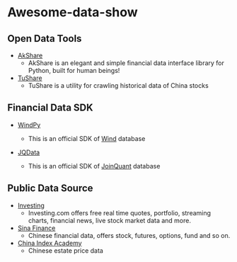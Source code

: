 # Awesome-data-show

## Open Data Tools

- [AkShare](https://github.com/jindaxiang/akshare)
  - AkShare is an elegant and simple financial data interface library for Python, built for human beings!
- [TuShare](https://github.com/waditu/tushare)
  - TuShare is a utility for crawling historical data of China stocks
  
## Financial Data SDK

- [WindPy](https://www.wind.com.cn/download.aspx)
  - This is an official SDK of [Wind](https://www.wind.com.cn/Default.aspx) database

- [JQData](https://github.com/JoinQuant/jqdatasdk)
  - This is an official SDK of [JoinQuant](https://www.joinquant.com/help/api/help?name=JQData) database
 
## Public Data Source

- [Investing](https://cn.investing.com/)
  - Investing.com offers free real time quotes, portfolio, streaming charts, financial news, live stock market data and more.
- [Sina Finance](https://finance.sina.com.cn/)
  - Chinese financial data, offers stock, futures, options, fund and so on.
- [China Index Academy](https://industry.fang.com/)
  - Chinese estate price data
